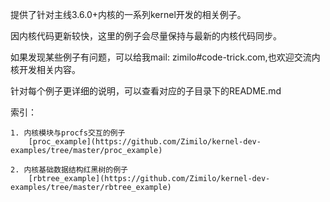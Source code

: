 提供了针对主线3.6.0+内核的一系列kernel开发的相关例子。

因内核代码更新较快，这里的例子会尽量保持与最新的内核代码同步。

如果发现某些例子有问题，可以给我mail: zimilo#code-trick.com,也欢迎交流内核开发相关内容。

针对每个例子更详细的说明，可以查看对应的子目录下的README.md

索引：

    1. 内核模块与procfs交互的例子
        [proc_example](https://github.com/Zimilo/kernel-dev-examples/tree/master/proc_example)
        
    2. 内核基础数据结构红黑树的例子
        [rbtree_example](https://github.com/Zimilo/kernel-dev-examples/tree/master/rbtree_example)